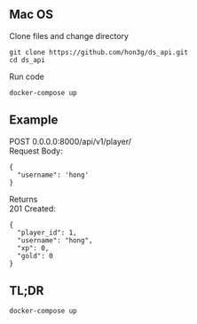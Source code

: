 ## Mac OS
Clone files and change directory
```
git clone https://github.com/hon3g/ds_api.git
cd ds_api
```
Run code
```
docker-compose up
```

## Example
POST 0.0.0.0:8000/api/v1/player/ <br/>
Request Body:
```
{
  "username": 'hong'
}
```
Returns <br/>
201 Created:
```
{
  "player_id": 1,
  "username": "hong",
  "xp": 0,
  "gold": 0
}
```
## TL;DR
```
docker-compose up
```
